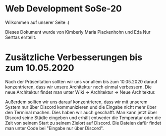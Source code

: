 # Web Development SoSe-20

Wilkommen auf unserer Seite :)

Dieses Dokument wurde von Kimberly Maria Plackenhohn und Eda Nur Serttas erstellt.


# Zusätzliche Verbesserungen bis zum 10.05.2020
Nach der Präsentation sollten wir uns vor allem bis zum 10.05.2020 darauf konzentrieren, dass wir unsere Architektur noch einmal verbessern. Die neue Architektur findet man unter Wiki -> Architektur -> Neue Architektur.

Außerdem sollten wir uns darauf konzentrieren, dass wir mit unserem System nur über Discord kommunizieren und die Eingabe nicht mehr über den Terminal machen.
Dies haben wir auch geschafft. Man kann jetzt über Discord seine Städte eingeben und erhält entweder die Temperatur oder die Zeit von seinem Start zu seinem Zielort auf Discord. Die Dateien dafür findet man unter Code bei "Eingabe nur über Discord".
